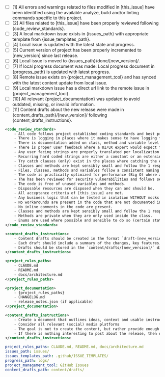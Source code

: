 - [ ] [1] All errors and warnings related to files modified in [this_issue] have been identified using the available analyze, build and/or linting commands specific to this project.
- [ ] [2] All files related to [this_issue] have been properly reviewed following {code_review_standards}.
- [ ] [3] A local markdown issue exists in {issues_path} with appropriate template from {issue_templates_path}.
- [ ] [4] Local issue is updated with the latest state and progress.
- [ ] [5] Current version of project has been properly incremented to [new_version] since last release.
- [ ] [6] Local issue is moved to {issues_path}/done/[new_version]/.
- [ ] [7] If local progress document was made: Local progress document in {progress_path} is updated with latest progress.
- [ ] [8] Remote issue exists on {project_management_tool} and has synced with the latest content update from local issue.
- [ ] [9] Local markdown issue has a direct url link to the remote issue in {project_management_tool}.
- [ ] [10] All relevant {project_documentation} was updated to avoid outdated, missing, or invalid information.
- [ ] [11] Content drafts about the new release were made in {content_drafts_path}/[new_version]/ following {content_drafts_instructions}.

```xml
<code_review_standards>
    - All code follows project established coding standards and best practices as documented in {project_rules_paths}.
    - There is logging in places where it makes sense to have logging for debugging purposes.
    - There is documentation added on class, method and variable level following language / framework best practices.
    - There is proper user feedback where a UI/UX expert would expect feedback given to the user in the form toasts, notifications or dialogs.
    - Any user facing strings are properly translated per localization standards of this project (if applicable).
    - Recurring hard coded strings are either a constant or an extension method of an enum or translated for user feedback.
    - Try catch clauses (only) exist in the places where catching the error makes sense.
    - Classes and methods are kept sensibly small and follow the 1 responsibility principle as much as practically possible.
    - Files, classes, methods and variables follow a consistent naming pattern and have sensible naming following project conventions.
    - The code is practically optimized for performance (Big O) where an experienced senior software developer would deem it necessary to do so.
    - The has been reviewed for security vulnerabilities and follows security best practices.
    - The code is free of unused variables and methods.
    - Disposable resources are disposed when they can and should be.
    - All acceptance criteria of [this_issue] are met.
    - Any business logic that can be tested in isolation WITHOUT mocks has been discussed or written.
    - No workarounds are present in the code that are not documented in the issue.
    - No inline comments in the code are present.
    - Classes and methods are kept sensibly small and follow the 1 responsibility principle as much as practically possible.
    - Methods are private when they are only used inside the class.
    - Enums are used where possible and sensible to do so (certain states, types, collections, outcomes, keys, flows, etc). Switch statements are then used to handle the enum scenarios.
</code_review_standards>
```
```xml
<content_drafts_instructions>
    - Content drafts should be created in the format `draft-[new_version]-[issue_title].md`.
    - Each draft should include a summary of the changes, key features, and any relevant links to documentation or resources.
    - Drafts should be stored in the `content/drafts/[new_version]/` directory.
</content_drafts_instructions>
```
```xml
<project_rules_paths>
    - CLAUDE.md
    - README.md
    - docs/architecture.md
</project_rules_paths>
```
```xml
<project_documentation>
    - {project_rules_paths}
    - CHANGELOG.md
    - release_notes.json (if applicable)
</project_documentation>
```

```xml
<content_drafts_instructions>
    - Create a document that outlines ideas, context and usable instruction to create content about the work that has just been done.
    - Consider all relevant (social) media platforms
    - The goal is not to create the content, but rather provide enough information and context so that a content creator can easily create the content.
    - If there is nothing interesting to post about the release, then do not create a draft.
</content_drafts_instructions>
```

```yaml
project_rules_paths: CLAUDE.md, README.md, docs/architecture.md
issues_path: issues/
issues_templates_path: .github/ISSUE_TEMPLATES/
progress_path: logs/
project_management_tool: GitHub Issues
content_drafts_path: content/drafts/
```
